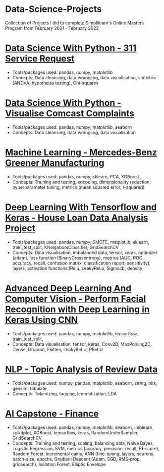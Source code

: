 # Data-Science-Projects
Collection of Projects I did to complete Simplilearn's Online Masters Program from February 2021 - February 2022

# [Data Science With Python - 311 Service Request](https://github.com/Jlod95/AI-Engineering-Masters/blob/main/1_Data%20science%20with%20python/1_311%20Service%20Requests.ipynb)
* Tools/packages used: pandas, numpy, matplotlib
* Concepts: Data cleansing, data wrangling, data visualisation, statistics (ANOVA, hypotheiss testing), Chi-squares

# [Data Science With Python - Visualise Comcast Complaints](https://github.com/Jlod95/AI-Engineering-Masters/blob/main/1_Data%20science%20with%20python/1_Visualise%20Comcast%20Complaints.ipynb)
* Tools/packages used: pandas, numpy, matplotlib, seaborn
* Concepts: Data cleansing, data wrangling, data visualisation

# [Machine Learning - Mercedes-Benz Greener Manufacturing](https://github.com/Jlod95/AI-Engineering-Masters/blob/main/2_Machine%20Learning/2_Mercedes-Benz%20Greener%20Manufacturing.ipynb)
* Tools/packages used: pandas, numpy, sklearn, PCA, XGBoost
* Concepts: Training and testing, encoding, dimensionality reduction, hyperparameter tuning, metrics (mean squared error, r-squared)

# [Deep Learning With Tensorflow and Keras - House Loan Data Analysis Project](https://github.com/Jlod95/AI-Engineering-Masters/blob/main/3_Deep%20Learning%20With%20Keras%20and%20Tensorflow/House%20Loan%20Data%20Analysis%20Project.ipynb)
* Tools/packages used: pandas, numpy, SMOTE, matplotlib, sklearn, train_test_split, KNeighborsClassifier, GridSearchCV
* Concepts: Data visualisation, imbalanced data, tensor, keras, optimizer (adam), loss function (BinaryCrossentropy), metrics (AUC, ROC, accuracy, recall, confusion matrix, classification report, sensitivity), layers, activation functions (Relu, LeakyReLu, Sigmoid), density

# [Advanced Deep Learning And Computer Vision - Perform Facial Recognition with Deep Learning in Keras Using CNN](https://github.com/Jlod95/AI-Engineering-Masters/blob/main/4_Advanced%20Deep%20Learning%20And%20Computer%20Vision/Perform%20Facial%20Recognition%20with%20Deep%20Learning%20in%20Keras%20Using%20CNN.ipynb)
* Tools/packages used: pandas, numpy, matplotlib, tensorflow, train_test_split, 
* Concepts: Data visualisation, tensor, keras, Conv2D, MaxPooling2D, Dense, Dropout, Flatten, LeakyReLU, PReLU

# [NLP - Topic Analysis of Review Data](https://github.com/Jlod95/AI-Engineering-Masters/blob/main/5_NLP/Topic%20Analysis%20of%20Review%20Data.ipynb)
* Tools/packages used: numpy, pandas, matplotlib, seaborn, string, nltk, gensim, tabulate
* Concepts: Tokenizing, tagging, lemmatization, LDA

# [AI Capstone - Finance](https://github.com/Jlod95/AI-Engineering-Masters/blob/main/6_AI%20Capstone/AI%20Capstone%20-%20Finance.ipynb)
* Tools/packages used: pandas, numpy, matplotlib, seaborn, imblearn, scikitplot, XGBoost, tensorflow, keras, RandomUnderSampler, GridSearchCV
* Concepts: Training and testing, scaling, balancing data, Naive Bayes, Logistic Regression, SVM, metrics (acuracy, precision, recall, F1-score), Random Forest, incremental gains, ANN (fine-tuning, layers, neurons, batch-size, epochs, Gradient Descent (Adam, SGD, RMS-prop, gridsearch), Isolation Forest, Elliptic Envelope
